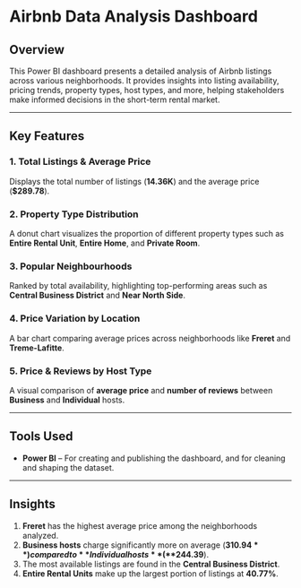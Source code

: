 # Airbnb Data Analysis Dashboard

## Overview

This Power BI dashboard presents a detailed analysis of Airbnb listings across various neighborhoods. It provides insights into listing availability, pricing trends, property types, host types, and more, helping stakeholders make informed decisions in the short-term rental market.

---

## Key Features

### 1. Total Listings & Average Price
Displays the total number of listings (**14.36K**) and the average price (**$289.78**).

### 2. Property Type Distribution
A donut chart visualizes the proportion of different property types such as **Entire Rental Unit**, **Entire Home**, and **Private Room**.

### 3. Popular Neighbourhoods
Ranked by total availability, highlighting top-performing areas such as **Central Business District** and **Near North Side**.

### 4. Price Variation by Location
A bar chart comparing average prices across neighborhoods like **Freret** and **Treme-Lafitte**.

### 5. Price & Reviews by Host Type
A visual comparison of **average price** and **number of reviews** between **Business** and **Individual** hosts.

---

## Tools Used

- **Power BI** – For creating and publishing the dashboard, and for cleaning and shaping the dataset.

---

## Insights

1. **Freret** has the highest average price among the neighborhoods analyzed.  
2. **Business hosts** charge significantly more on average (**$310.94**) compared to **Individual hosts** (**$244.39**).  
3. The most available listings are found in the **Central Business District**.  
4. **Entire Rental Units** make up the largest portion of listings at **40.77%**.

